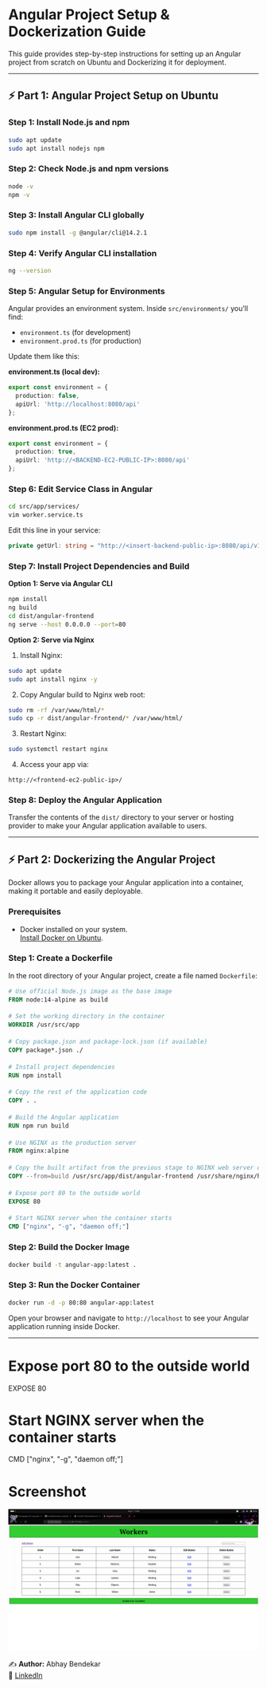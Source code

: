 # Angular Project Setup & Dockerization Guide

This guide provides step-by-step instructions for setting up an Angular project from scratch on Ubuntu and Dockerizing it for deployment.

---

## ⚡ Part 1: Angular Project Setup on Ubuntu

### Step 1: Install Node.js and npm

```bash
sudo apt update
sudo apt install nodejs npm
```

### Step 2: Check Node.js and npm versions

```bash
node -v
npm -v
```

### Step 3: Install Angular CLI globally

```bash
sudo npm install -g @angular/cli@14.2.1
```

### Step 4: Verify Angular CLI installation

```bash
ng --version
```

### Step 5: Angular Setup for Environments

Angular provides an environment system. Inside `src/environments/` you’ll find:

- `environment.ts` (for development)
- `environment.prod.ts` (for production)

Update them like this:

**environment.ts (local dev):**
```typescript
export const environment = {
  production: false,
  apiUrl: 'http://localhost:8080/api'
};
```

**environment.prod.ts (EC2 prod):**
```typescript
export const environment = {
  production: true,
  apiUrl: 'http://<BACKEND-EC2-PUBLIC-IP>:8080/api'
};
```

### Step 6: Edit Service Class in Angular

```bash
cd src/app/services/
vim worker.service.ts
```
Edit this line in your service:
```typescript
private getUrl: string = "http://<insert-backend-public-ip>:8080/api/v1/workers";
```

### Step 7: Install Project Dependencies and Build

**Option 1: Serve via Angular CLI**

```bash
npm install
ng build
cd dist/angular-frontend
ng serve --host 0.0.0.0 --port=80
```

**Option 2: Serve via Nginx**

1. Install Nginx:
```bash
sudo apt update
sudo apt install nginx -y
```
2. Copy Angular build to Nginx web root:
```bash
sudo rm -rf /var/www/html/*
sudo cp -r dist/angular-frontend/* /var/www/html/
```
3. Restart Nginx:
```bash
sudo systemctl restart nginx
```
4. Access your app via:
```
http://<frontend-ec2-public-ip>/
```

### Step 8: Deploy the Angular Application

Transfer the contents of the `dist/` directory to your server or hosting provider to make your Angular application available to users.

---

## ⚡ Part 2: Dockerizing the Angular Project

Docker allows you to package your Angular application into a container, making it portable and easily deployable.

### Prerequisites

- Docker installed on your system.  
  [Install Docker on Ubuntu](https://docs.docker.com/engine/install/).

### Step 1: Create a Dockerfile

In the root directory of your Angular project, create a file named `Dockerfile`:

```Dockerfile
# Use official Node.js image as the base image
FROM node:14-alpine as build

# Set the working directory in the container
WORKDIR /usr/src/app

# Copy package.json and package-lock.json (if available)
COPY package*.json ./

# Install project dependencies
RUN npm install

# Copy the rest of the application code
COPY . .

# Build the Angular application
RUN npm run build

# Use NGINX as the production server
FROM nginx:alpine

# Copy the built artifact from the previous stage to NGINX web server directory
COPY --from=build /usr/src/app/dist/angular-frontend /usr/share/nginx/html

# Expose port 80 to the outside world
EXPOSE 80

# Start NGINX server when the container starts
CMD ["nginx", "-g", "daemon off;"]
```

### Step 2: Build the Docker Image

```bash
docker build -t angular-app:latest .
```

### Step 3: Run the Docker Container

```bash
docker run -d -p 80:80 angular-app:latest
```

Open your browser and navigate to `http://localhost` to see your Angular application running inside Docker.

---

# Expose port 80 to the outside world
EXPOSE 80

# Start NGINX server when the container starts
CMD ["nginx", "-g", "daemon off;"]

# Screenshot
![Screenshot](Screenshot%20from%202025-08-17%2019-48-02.png)


✍️ **Author:** Abhay Bendekar  
🔗 [LinkedIn](https://www.linkedin.com/in/abhay-bendekar-75474b372/)
